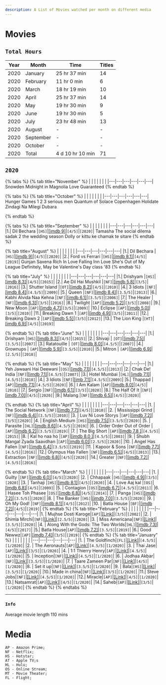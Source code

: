 ```yaml
---
description: A List of Movies watched per month on different media
---
```

# Movies

## `Total Hours` 
| Year  | Month | Time | Titles |
|---|---|---|---|
| 2020  | January | 25 hr 37 min  | 14 |
| 2020  | February | 11 hr 0 min  | 6 |
| 2020  | March | 18 hr 19 min  | 10 |
| 2020  | April | 25 hr 37 min  | 14 |
| 2020  | May | 19 hr 30 min  | 9 |
| 2020  | June | 19 hr 30 min  | 5 |
| 2020  | July | 23 hr 48 min  | 13 |
| 2020  | August | -  | - |
| 2020  | September | -  | - |
| 2020  | October | -  | - |
| 2020  | Total | 4 d 10 hr 10 min  | 71 |

## `2020`

{% tabs %}
{% tab title="November" %}
|   |   |   |   |   |   |
|---|---|---|---|---|---|
Snowden
Midnight in Magnolia 
Love Guaranteed 
{% endtab %}

{% tabs %}
{% tab title="October" %}
|   |   |   |   |   |   |
|---|---|---|---|---|---|
Hunger Games 1 2 3
serious men 
Quantum of Solace
Copenhagen
Holidate
Zindagi Na Milegi Dubara

{% endtab %}

{% tabs %}
{% tab title="September" %}
|   |   |   |   |   |   |
|---|---|---|---|---|---|
|1.| Dil Bechara |`[HS]`|[[imdb 9]](https://www.imdb.com/title/tt8110330/)|`[4/5]`|`[2020]`|
Tamasha
The social dilema
sadak 2
the wedding season
Dolly or kittu ke chamak te sitare 
{% endtab %}

{% tab title="August" %}
|   |   |   |   |   |   |
|---|---|---|---|---|---|
|1.| Dil Bechara |`[HS]`|[[imdb 9]](https://www.imdb.com/title/tt8110330/)|`[4/5]`|`[2020]`|
|2.| Ford vs Ferrari |`[HS]`|[[imdb 8.1]](https://www.imdb.com/title/tt1950186/)|`[4/5]`|`[2019]`|
Gunjan Saxena
Rich In Love
Falling Inn Love
She's Out of My League
Definitely, May be
Valentine's Day 
class '83
{% endtab %}

{% tab title="July" %}
|   |   |   |   |   |   |
|---|---|---|---|---|---|
|1.| Drishyam |`[HS]`|[[imdb 8.3]](https://www.imdb.com/title/tt4430212/)|`[4/5]`|`[2015]`|
|2.| Ae Dil Hai Mushkil |`[NF]`|[[imdb 5.8]](https://www.imdb.com/title/tt4559006/)|`[3/5]`|`[2016]`|
|3.| Shutter Island |`[OT]`|[[imdb 8.2]](https://www.imdb.com/title/tt1130884/)|`[4/5]`|`[2010]`|
|4.| 3 Idiots |`[NF]`|[[imdb 8.4]](https://www.imdb.com/title/tt1187043/)|`[4.5/5]`|`[2009]`|
|5.| Queen |`[NF]`|[[imdb 8.4]](https://www.imdb.com/title/tt3322420/)|`[3.5/5]`|`[2013]`|
|6.| Kabhi Alvida Naa Kehna |`[NF]`|[[imdb 6.1]](https://www.imdb.com/title/tt0449999/)|`[3.5/5]`|`[2006]`|
|7.| The Healer |`[NF]`|[[imdb 6.3]](https://www.imdb.com/title/tt4356480/)|`[3/5]`|`[2016]`|
|8.| Twilight |`[AP]`|[[imdb 5.2]](https://www.imdb.com/title/tt1099212/)|`[3/5]`|`[2008]`|
|9.| New Moon |`[AP]`|[[imdb 4.7]](https://www.imdb.com/title/tt1259571/)|`[3/5]`|`[2009]`|
|10.| Eclipse |`[AP]`|[[imdb 5.0]](https://www.imdb.com/title/tt1325004/)|`[3/5]`|`[2010]`|
|11.| Breaking Dawn 1 |`[AP]`|[[imdb 4.9]](https://www.imdb.com/title/tt1324999/)|`[3/5]`|`[2011]`|
|12.| Breaking Dawn 2 |`[AP]`|[[imdb 5.5]](https://www.imdb.com/title/tt1673434/)|`[3/5]`|`[2012]`|
|13.| The Lion King |`[HT]`|[[imdb 6.9]](https://www.imdb.com/title/tt6105098/)|`[4/5]`|`[2019]`|

{% endtab %}
{% tab title="June" %}
|   |   |   |   |   |   |
|---|---|---|---|---|---|
|1.| Drishyam |`[HS]`|[[imdb 8.3]](https://www.imdb.com/title/tt4430212/)|`[4/5]`|`[2015]`|
|2.| Shivaji | `[OT]`|[[imdb 7.5]](https://www.imdb.com/title/tt0479751/)|`[3.5/5]`|`[2007]`|
|3.| Ratatouille | `[OT]`|[[imdb 8.0]](https://www.imdb.com/title/tt0479751/)|`[4.5/5]`|`[2007]`|
|4.| Grownups | `[AP]`|[[imdb 5.9]](https://www.imdb.com/title/tt1375670/)|`[3.5/5]`|`[2010]`|
|5.| Mitron | `[AP]`|[[imdb 6.9]](https://www.imdb.com/title/tt8852558/)|`[2.5/5]`|`[2018]`|

{% endtab %}
{% tab title="May" %}
|   |   |   |   |   |   |
|---|---|---|---|---|---|
|1.| Yeh Jawaani Hai Deewani |`[OS]`|[[imdb 7.1]](https://www.imdb.com/title/tt2178470/)|`[4.5/5]`|`[2013]`|
|2.| Chak De! India |`[NF]`|[[imdb 7.1]](https://www.imdb.com/title/tt2178470/)|`[4.5/5]`|`[2007]`|
|3.| Hotel Mumbai |`[HL]`|[[imdb 7.1]](https://www.imdb.com/title/tt2178470/)|`[4.5/5]`|`[2018]`|
|4.| 3 Idiots |`[NF]`|[[imb 7.1]](https://www.imdb.com/title/tt2178470/)|`[4.5/5]`|`[2009]`|
|5.| Thappad |`[AP]`|[[imdb 7.1]](https://www.imdb.com/title/tt2178470/)|`[4.5/5]`|`[2020]`|
|6.| I Am Kalam |`[AP]`|[[imdb 8.0]](https://www.imdb.com/title/tt1805263/)|`[4/5]`|`[2010]`|
|7.| Sergio |`[NF]`|[[imdb 6.1]](https://www.imdb.com/title/tt8750570/)|`[3/5]`|`[2020]`|
|8.| The Half Of It |`[NF]`|[[imdb 7.0]](https://www.imdb.com/title/tt9683478/)|`[4/5]`|`[2020]`|
|9.| Malang |`[NF]`|[[imdb 6.5]](https://www.imdb.com/title/tt9877170/)|`[4/5]`|`[2020]`|

{% endtab %}
{% tab title="April" %}
|   |   |   |   |   |   |
|---|---|---|---|---|---|
|1. | The Social Network |`[NF]`|[[imdb 7.7]](https://www.imdb.com/title/tt1285016/)|`[4/5]`|`[2010]`|
|2. | Mississippi Grind |`[NF]`|[[imdb 6.4]](https://www.imdb.com/title/tt2349144/)|`[3.5/5]`|`[2010]`|
|3. | Luv Ni Love Storys |`[AP]`|[[imdb 7.2]](https://www.imdb.com/title/tt2349144/)|`[3/5]`|`[2020]`|
|4. | English Medium  |`[HS]`|[[imdb 7.5]](https://www.imdb.com/title/tt8907986/)|`[3.5/5]`|`[2020]`|
|5. | Parasite |`[HL]`|[[imdb 8.6]](https://www.imdb.com/title/tt6751668/)|`[4.5/5]`|`[2019]`|
|6. | Order Order Out of Order |`[AP]`|[[imdb 6.2]](https://www.imdb.com/title/tt9686586/)|`[3.5/5]`|`[2019]`|
|7. | The Big Short |`[AP]`|[[imdb 7.8 ]](https://www.imdb.com/title/tt1596363/)|`[4.5/5]`|`[2015]`|
|8. | Kal ho naa ho |`[AP]`|[[imdb 8.0 ]](https://www.imdb.com/title/tt0347304/)|`[4.5/5]`|`[2003]`|
|9. | Shubh Mangal Zyada Saavdhan |`[AP]`|[[imdb 6.0]](https://www.imdb.com/title/tt10309906/)|`[2.5/5]`|`[2020]`|
|10. | Angel Has Fallen |`[NF]`|[[imdb 6.4]](https://www.imdb.com/title/tt6189022/)|`[3.5/5]`|`[2019]`|
|11. | Kapoor & Sons |`[NF]`|[[imdb 7.7]](https://www.imdb.com/title/tt4900716/)|`[4.5/5]`|`[2016]`|
|12.| Olympus Has Fallen |`[NF]`|[[imdb 6.5]](https://www.imdb.com/title/tt2302755/)|`[4/5]`|`[2013]`|
|13.| Extraction |`[NF]`|[[imdb 6.8]](https://www.imdb.com/title/tt2302755/)|`[4/5]`|`[2020]`|
|14.| Greater |`[NF]`|[[imdb 7.2]](https://www.imdb.com/title/tt2950418/)|`[4.5/5]`|`[2016]`|

{% endtab %}
{% tab title="March" %}
|   |   |   |   |   |   |
|---|---|---|---|---|---|
|1. | Guilty |`[NF]`|[[imdb 6.0]](https://www.imdb.com/title/tt10062614/)|`[4/5]`|`[2020]`|
|2. | Chhapaak |`[HS]`|[[imdb 4.9]](https://www.imdb.com/title/tt9614460/)|`[3/5]`|`[2020]`|
|3. | Tanhaji |`[HS]`|[[imdb 8.1]](https://www.imdb.com/title/tt8108274/)|`[4/5]`|`[2020]`|
|4. | Love Aaj kal |`[OS]`|[[imdb 6.8]](https://www.imdb.com/title/tt1275863/)|`[4/5]`|`[2009]`|
|5. | Contagion |`[OS]`|[[imdb 6.7]](https://www.imdb.com/title/tt1598778/)|`[4.5/5]`|`[2011]`|
|6. | Hasee Toh Phasee |`[OS]`|[[imdb 6.8]](https://www.imdb.com/title/tt3173910/)|`[4/5]`|`[2014]`|
|7. | Panga |`[HS]`|[[imdb 7.2]](https://www.imdb.com/title/tt8983166/)|`[3.5/5]`|`[2020]`|
|8. | The Banker |`[HS]`|[[imdb 7.0]](https://www.imdb.com/title/tt6285944/)|`[3.5/5]`|`[2020]`|
|9. | Oh My God! |`[NF]`|[[imdb 8.1]](https://www.imdb.com/title/tt2283748/)|`[4/5]`|`[2012]`|
|10. | Batla House |`[BF]`|[[imdb 7.2]](https://www.imdb.com/title/tt8869978/ )|`[4/5]`|`[2019]`|
{% endtab %}
{% tab title="February" %}
|   |   |   |   |   |   |
|---|---|---|---|---|---|
|1. | Mujhse Dosti Karoge|`[AP]`|[[Link]](https://www.imdb.com/title/tt0272736/)|`[3/5]`|`[2002]`|
|2. | Shimla Mirchi|`[NF]`|[[Link]](https://www.imdb.com/title/tt4486148/)|`[2.5/5]`|`[2020]`|
|3. | Miss Americana|`[NF]`|[[Link]](https://www.imdb.com/title/tt11388580/)|`[3.5/5]`|`[2020]`|
|4. | Along With the Gods: The Two Worlds|`[HL]`|[[imdb 7.3]](https://www.imdb.com/title/tt7160070/)|`[4/5]`|`[2017]`|
|5.| Batla House|`[AP]`|[[imdb 7.2]](https://www.imdb.com/title/tt8869978/)|`[3.5/5]`|`[2019]`|
|6.| Good Newwz|`[AP]`|[[imdb 7.4]](https://www.imdb.com/title/tt8504014/)|`[3/5]`|`[2019]`|
{% endtab %}
{% tab title="January" %}
|   |   |   |   |   |   |
|---|---|---|---|---|---|
|1. | The Goldfinch|```[FL]```|[[Link]](https://www.imdb.com/title/tt3864056)|```[4.5/5]```|```[1/2020]```|
|2. | The Aeronauts|```[AP]```|[[Link]](https://www.imdb.com/title/tt6141246/)|```[4.5/5]```|```[1/2020]```|
|3. | Thai Jase|```[AP]```|[[Link]](https://www.imdb.com/title/tt5545568/)|```[3/5]```|```[1/2020]```|
|4. | 1:1 Thierry Henry|```[AP]```|[[Link]](https://www.imdb.com/title/tt2616068/)|```[4.5/5]```|```[1/2020]```|
|5. | Inception|```[NF]```|[[Link]](https://www.imdb.com/title/tt1375666/)|```[4.5/5]```|```[1/2020]```|
|6. | Jodhaa Akbar|```[NF]```|[[Link]](https://www.imdb.com/title/tt0449994/)|```[3.5/5]```|```[1/2020]```|
|7. | Taare Zameen Par|```[NF]```|[[Link]](https://www.imdb.com/title/tt0986264/)|```[4/5]```|```[1/2020]```|
|8. | Set it up|```[NF]```|[[Link]](https://www.imdb.com/title/tt5304992/)|```[3.5/5]```|```[1/2020]```|
|9. | Bala|```[HS]```|[[Link]](https://www.imdb.com/title/tt9420648/)|```[3.5/5]```|```[1/2020]```|
|10.| Made in china|```[NF]```|[[Link]](https://www.imdb.com/title/tt8983180/)|```[3/5]```|```[1/2020]```|
|11.| Steve Jobs|```[NF]```|[[Link]](https://www.imdb.com/title/tt2080374/)|```[4.5/5]```|```[1/2020]```|
|12.| Miracle|```[AP]```|[[Link]](https://www.imdb.com/title/tt0349825/)|```[4/5]```|```[1/2020]```|
|13.| Natsamrat|```[AP]```|[[Link]](https://www.imdb.com/title/tt10428316/)|```[4/5]```|```[1/2020]```|
|14.| Saheb|```[AP]```|[[Link]](https://www.imdb.com/title/tt9531094/)|```[3/5]```|```[1/2020]```|
{% endtab %}
{% endtabs %}

---
### `Info`
Average movie length 110 mins

<!-- Template 
| | Name|`[]`|[[]]()|`[/5]`|`[/]`|
-->

# Media
```
AP - Amazon Prime;
NF - Netflix;
HS - Hotstar;
AT - Apple TV;s
HL - Hulu;
OS - Online Stream;
MT - Movie Theater;
FL - Flight;
```
